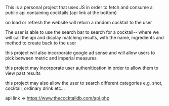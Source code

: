 This is a personal project that uses JS in order to fetch and consume a public api containing cocktails (api link at the bottom)

on load or refresh the website will return a random cocktail to the user

The user is able to use the search bar to search for a cocktail-- where we will call the api and display matching results, with the name, ingredients and method to create back to the user

this project will also incorporate google ad sense and will allow users to pick between metric and imperial measures

this project may incorporate user authenitication in order to allow them to view past results

this project may also allow the user to search different categories e.g. shot, cocktail, ordinary drink etc...


api link => https://www.thecocktaildb.com/api.php